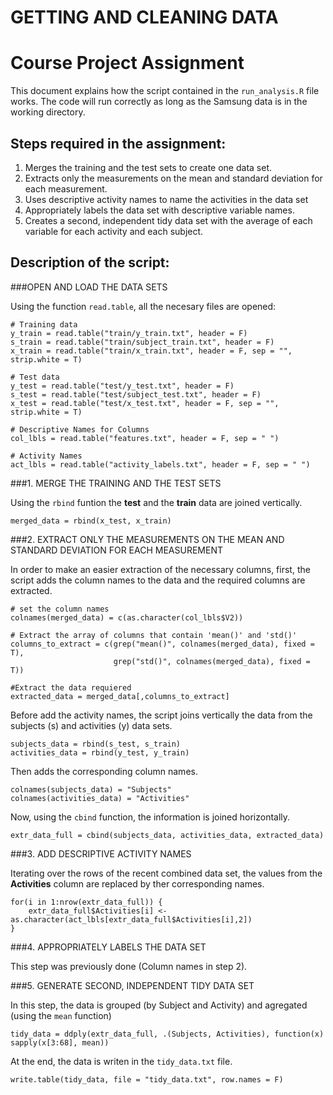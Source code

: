 # GETTING AND CLEANING DATA
# Course Project Assignment

This document explains how the script contained in the `run_analysis.R` file works. The code will run correctly as long as the Samsung data is in the working directory.

## Steps required in the assignment:

1. Merges the training and the test sets to create one data set.
2. Extracts only the measurements on the mean and standard deviation for each measurement. 
3. Uses descriptive activity names to name the activities in the data set
4. Appropriately labels the data set with descriptive variable names. 
5. Creates a second, independent tidy data set with the average of each variable for each activity and each subject.

## Description of the script:

###OPEN AND LOAD THE DATA SETS

Using the function `read.table`, all the necesary files are opened:

```
# Training data
y_train = read.table("train/y_train.txt", header = F)
s_train = read.table("train/subject_train.txt", header = F)
x_train = read.table("train/x_train.txt", header = F, sep = "", strip.white = T)

# Test data
y_test = read.table("test/y_test.txt", header = F)
s_test = read.table("test/subject_test.txt", header = F)
x_test = read.table("test/x_test.txt", header = F, sep = "", strip.white = T)

# Descriptive Names for Columns
col_lbls = read.table("features.txt", header = F, sep = " ")

# Activity Names
act_lbls = read.table("activity_labels.txt", header = F, sep = " ")
```

###1. MERGE THE TRAINING AND THE TEST SETS

Using the `rbind` funtion the **test** and the **train** data are joined vertically.

```
merged_data = rbind(x_test, x_train)
```

###2. EXTRACT ONLY THE MEASUREMENTS ON THE MEAN AND STANDARD DEVIATION FOR EACH MEASUREMENT

In order to make an easier extraction of the necessary columns, first, the script adds the column names to the data and the required columns are extracted.

```
# set the column names
colnames(merged_data) = c(as.character(col_lbls$V2))

# Extract the array of columns that contain 'mean()' and 'std()'
columns_to_extract = c(grep("mean()", colnames(merged_data), fixed = T),
                       grep("std()", colnames(merged_data), fixed = T))

#Extract the data requiered
extracted_data = merged_data[,columns_to_extract]
```

Before add the activity names, the script joins vertically the data from the subjects (s) and activities (y) data sets.

```
subjects_data = rbind(s_test, s_train)
activities_data = rbind(y_test, y_train)
```

Then adds the corresponding column names.

```
colnames(subjects_data) = "Subjects"
colnames(activities_data) = "Activities"
```

Now, using the `cbind` function, the information is joined horizontally.

```
extr_data_full = cbind(subjects_data, activities_data, extracted_data)
```

###3. ADD DESCRIPTIVE ACTIVITY NAMES

Iterating over the rows of the recent combined data set, the values from the **Activities** column are replaced by ther corresponding names.

```
for(i in 1:nrow(extr_data_full)) {
    extr_data_full$Activities[i] <- as.character(act_lbls[extr_data_full$Activities[i],2])
}
```

###4. APPROPRIATELY LABELS THE DATA SET

This step was previously done (Column names in step 2).


###5. GENERATE SECOND, INDEPENDENT TIDY DATA SET

In this step, the data is grouped (by Subject and Activity) and agregated (using the `mean` function)

```
tidy_data = ddply(extr_data_full, .(Subjects, Activities), function(x) sapply(x[3:68], mean)) 
```

At the end, the data is writen in the `tidy_data.txt` file.

```
write.table(tidy_data, file = "tidy_data.txt", row.names = F)
```
